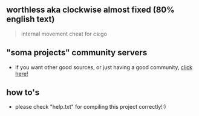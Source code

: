 

## worthless aka clockwise almost fixed (80% english text) 
> internal movement cheat for cs:go

## "soma projects" community servers

- if you want other good sources, or just having a good community, [click here!](https://discord.gg/invite/WPag8RJ)

## how to's

- please check "help.txt" for compiling this project correctly!:)
